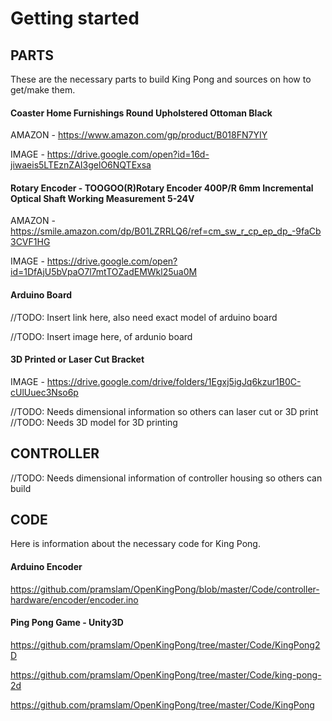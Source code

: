 # Getting started

## PARTS
These are the necessary parts to build King Pong and sources on how to get/make them.

#### Coaster Home Furnishings Round Upholstered Ottoman Black

AMAZON - https://www.amazon.com/gp/product/B018FN7YIY

IMAGE - https://drive.google.com/open?id=16d-jiwaeis5LTEznZAI3gelO6NQTExsa

#### Rotary Encoder - TOOGOO(R)Rotary Encoder 400P/R 6mm Incremental Optical Shaft Working Measurement 5-24V

AMAZON - https://smile.amazon.com/dp/B01LZRRLQ6/ref=cm_sw_r_cp_ep_dp_-9faCb3CVF1HG

IMAGE - https://drive.google.com/open?id=1DfAjU5bVpaO7l7mtTOZadEMWkl25ua0M

#### Arduino Board

//TODO: Insert link here, also need exact model of arduino board

//TODO: Insert image here, of ardunio board

#### 3D Printed or Laser Cut Bracket

IMAGE - https://drive.google.com/drive/folders/1Egxj5igJq6kzur1B0C-cUlUuec3Nso6p

//TODO: Needs dimensional information so others can laser cut or 3D print
//TODO: Needs 3D model for 3D printing

## CONTROLLER

//TODO: Needs dimensional information of controller housing so others can build

## CODE
Here is information about the necessary code for King Pong.

#### Arduino Encoder

https://github.com/pramslam/OpenKingPong/blob/master/Code/controller-hardware/encoder/encoder.ino

#### Ping Pong Game - Unity3D

https://github.com/pramslam/OpenKingPong/tree/master/Code/KingPong2D

https://github.com/pramslam/OpenKingPong/tree/master/Code/king-pong-2d

https://github.com/pramslam/OpenKingPong/tree/master/Code/KingPong
